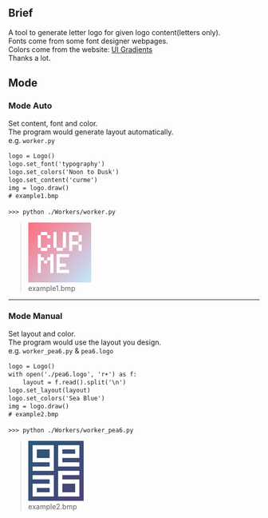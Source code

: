 ## Brief
A tool to generate letter logo for given logo content(letters only).  
Fonts come from some font designer webpages.  
Colors come from the website: [UI Gradients](https://uigradients.com/)  
Thanks a lot.   

## Mode

### Mode Auto

Set content, font and color.  
The program would generate layout automatically.  
e.g. `worker.py`

	logo = Logo()
	logo.set_font('typography')
	logo.set_colors('Noon to Dusk')
	logo.set_content('curme')
	img = logo.draw()
	# example1.bmp
	
	>>> python ./Workers/worker.py

> ![example1.bmp](./Logos/example1.bmp)  
> example1.bmp  
  
 ***
  
### Mode Manual

Set layout and color.  
The program would use the layout you design.  
e.g. `worker_pea6.py` & `pea6.logo`

	logo = Logo()
	with open('./pea6.logo', 'r+') as f: 
		layout = f.read().split('\n')
	logo.set_layout(layout)
	logo.set_colors('Sea Blue')
	img = logo.draw()
	# example2.bmp
	
	>>> python ./Workers/worker_pea6.py
	
>![example2.bmp](./Logos/example2.bmp)  
> example2.bmp